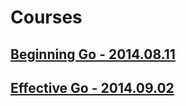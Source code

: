 # Courses

## [Beginning Go - 2014.08.11](https://github.com/gSchool/go/tree/master/Workshops/2014-08-11-Beginning-Go)
## [Effective Go - 2014.09.02](https://github.com/gSchool/go/tree/master/Workshops/2014-09-02-Effective-Go)

